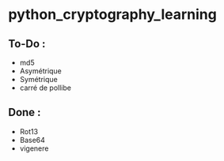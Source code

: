# python_cryptography_learning

## To-Do :
- md5
- Asymétrique
- Symétrique
- carré de pollibe

## Done :
- Rot13
- Base64
- vigenere
